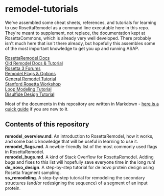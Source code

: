 # remodel-tutorials
We've assembled some cheat sheets, references, and tutorials for learning to use RosettaRemodel as a command line executable here in this repo. They're meant to supplement, not replace, the documentation kept at RosettaCommons, which is already very well developed. There probably isn't much here that isn't there already, but hopefully this assembles some of the most important knowledge to get you up and running ASAP.

[RosettaRemodel Docs](https://www.rosettacommons.org/docs/latest/application_documentation/design/rosettaremodel)  
[Old Remodel Docs & Tutorial](https://www.rosettacommons.org/manuals/archive/rosetta3.4_user_guide/d1/d8c/remodel.html)  
[Rosetta 3 Forums](https://www.rosettacommons.org/forums/rosetta-3)  
[Remodel Flags & Options](https://www.rosettacommons.org/docs/latest/full-options-list)  
[General Remodel Tutorial](https://www.rosettacommons.org/docs/latest/application_documentation/design/Remodel)  
[Stanford Rosetta Workshop](http://2016.rosetta.ninja/day-3/rosettaremodel-basic-tutorial)  
[Loop Modeling Tutorial](https://www.rosettacommons.org/demos/latest/tutorials/loop_modeling/loop_modeling)  
[Disulfide Design Tutorial](https://www.rosettacommons.org/docs/latest/application_documentation/design/rosettaremodel#algorithm_disulfide-design)  

Most of the documents in this repository are written in Markdown - [here is a quick guide](https://guides.github.com/features/mastering-markdown/) if you are new to it.

## Contents of this repository
**remodel_overview.md**. An introduction to RosettaRemodel, how it works, and some basic knowledge that will be useful in learning to use it.  
**remodel_flags.md**. A newbie-friendly list of the most commonly used flags in RosettaRemodel.    
**remodel_bugs.md**. A kind of Stack Overflow for RosettaRemodel. Adding bugs and fixes to this list will hopefully save everyone time in the long run!   
**de_novo_design**. A step-by-step tutorial for de novo protein design using Rosetta fragment sampling.  
**ss_remodeling**. A step-by-step tutorial for remodeling the secondary structures (and/or redesigning the sequence) of a segment of an input protein.  
